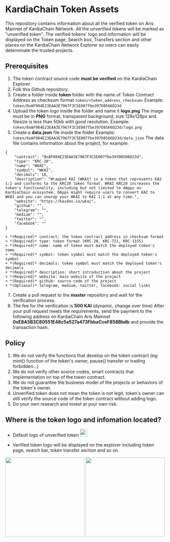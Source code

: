 # KardiaChain Token Assets
This repository contains information about all the verified token on Aris Mainnet of KardiaChain Network.
All the unverified tokens will be marked as "unverified token". The verified tokens' logo and information will be displayed on the Token page, Search box, Transfers section and other places on the KardiaChain Network Explorer so users can easily determinate the trusted projects.

## Prerequisites
1. The token contract source code **must be verified** on the KardiaChain Explorer.
2. Folk this Github repository.
3. Create a folder inside **token** folder with the name of Token Contract Address as checksum format
`token/<token_address_checksum>`
Example: `token/0xAF984E23EAA3E7967F3C5E007fbe397D8566D23d`
4. Upload the token logo inside the folder and name it **logo.png**
The image must be in **PNG** format, transparent background, size 128x128px and filesize is less than 50kb with good resolution.
Example: `token/0xAF984E23EAA3E7967F3C5E007fbe397D8566D23d/logo.png`
5. Create a **data.json** file inside the folder
Example: `token/0xAF984E23EAA3E7967F3C5E007fbe397D8566D23d/data.json`
The data file contains information about the project, for example:
```
{
	"contract": "0xAF984E23EAA3E7967F3C5E007fbe397D8566D23d",
	"type": "KRC-20",
	"name": "WKAI",
	"symbol": "WKAI",
	"decimals": 18,
	"description": "Wrapped KAI (WKAI) is a token that represents KAI 1:1 and conforms to the KRC20 token format. WKAI KRC20 increases the token's functionality, including but not limited to dApps on KardiaChain ecosystem. DApps might require users to convert KAI to WKAI and you can unwrap your WKAI to KAI 1:1 at any time.",
	"website": "https://kaidex.io/wkai",
	"github": "",
	"telegram": "",
	"medium": "",
	"twitter": "",
	"facebook": ""
}
```

	+ *(Required)* contract: the token contract address in checksum format
	+ *(Required)* type: token format (KRC-20, KRC-721, KRC-1155)
	+ *(Required)* name: name of token must match the deployed token's name
	+ *(Required)* symbol: token symbol must match the deployed token's symbol
	+ *(Required)* decimals: token symbol must match the deployed token's decimals
	+ *(Required)* description: short introduction about the project
	+ *(Required)* website: main website of the project
	+ *(Required)* github: source code of the project
	+ *(Optional)* telegram, medium, twitter, facebook: social links

7. Create a pull request to the **master** repository and wait for the verification process.
8. The fee for the verification is **500 KAI** (dynamic, change over time)
After your pull request meets the requirements, send the payment to the following address on KardiaChain Aris Mainnet **0xE8A5B3C80551E48c5a527a473FbbaCceF858Bbdb** and provide the transaction hash.

## Policy
1. We do not verify the functions that develop on the token contract (eg: mint() function of the token's owner, pause() transfer or trading forbidden...)
2. We do not verify other source codes, smart contracts that implementation on top of the token contract.
3. We do not guarantee the business model of the projects or behaviors of the token's owner.
5. Unverified token does not mean the token is not legit, token's owner can still verify the source code of the token contract without adding logo.
4. Do your own research and invest at your own risk.

## Where is the token logo and infomation located?
+ Default logo of unverified token <img src="https://raw.githubusercontent.com/kardiachain/token-assets/master/tokens/default.png" width="24">

+ Verified token logo will be displayed on the explorer including token page, search bar, token transfer section and so on
<img src="https://raw.githubusercontent.com/kardiachain/token-assets/master/samples/sample_1.png" width="250">
<img src="https://raw.githubusercontent.com/kardiachain/token-assets/master/samples/sample_2.png" width="250">
